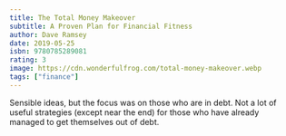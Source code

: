 ```yaml
---
title: The Total Money Makeover
subtitle: A Proven Plan for Financial Fitness
author: Dave Ramsey
date: 2019-05-25
isbn: 9780785289081
rating: 3
image: https://cdn.wonderfulfrog.com/total-money-makeover.webp
tags: ["finance"]
---
```


Sensible ideas, but the focus was on those who are in debt. Not a lot of useful strategies (except near the end) for those who have already managed to get themselves out of debt.

